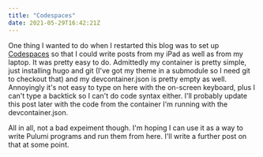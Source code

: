 ```yaml
---
title: "Codespaces"
date: 2021-05-29T16:42:21Z
---
```


One thing I wanted to do when I restarted this blog was to set up [Codespaces](https://github.com/features/codespaces) so that I could write posts from my iPad as well as from my laptop. It was pretty easy to do. Admittedly my container is pretty simple, just installing hugo and git (I've got my theme in a submodule so I need git to checkout that) and my devcontainer.json is pretty empty as well. Annoyingly it's not easy to type on here with the on-screen keyboard, plus I can't type a backtick so I can't do code syntax either. I'll probably update this post later with the code from the container I'm running with the devcontainer.json.

All in all, not a bad expeiment though. I'm hoping I can use it as a way to write Pulumi programs and run them from here. I'll write a further post on that at some point.